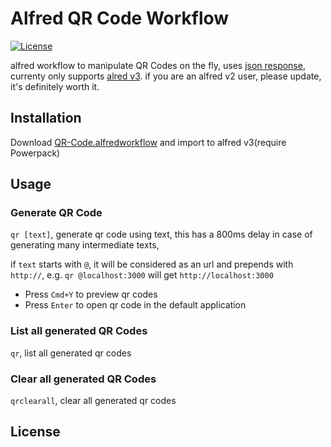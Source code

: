 # Alfred QR Code Workflow

[![License](http://img.shields.io/badge/license-MIT-blue.svg?style=flat-square)](http://mit-license.org/2016)


alfred workflow to manipulate QR Codes on the fly, uses [json response](https://www.alfredapp.com/help/workflows/inputs/script-filter/json/), currenty only supports [alred v3](https://www.alfredapp.com/). if you are an alfred v2 user, please update, it's definitely worth it.

## Installation

Download [QR-Code.alfredworkflow](https://github.com/fate-lovely/alfred-qrcode-workflow/raw/master/qrcode.alfredworkflow) and import to alfred v3(require Powerpack)

## Usage

### Generate QR Code

`qr [text]`, generate qr code using text, this has a 800ms delay in case of generating many intermediate texts,

if `text` starts with `@`, it will be considered as an url and prepends with `http://`, e.g. `qr @localhost:3000` will get `http://localhost:3000`

- Press `Cmd+Y` to preview qr codes
- Press `Enter` to open qr code in the default application

### List all generated QR Codes

`qr`, list all generated qr codes

### Clear all generated QR Codes

`qrclearall`, clear all generated qr codes

## License




